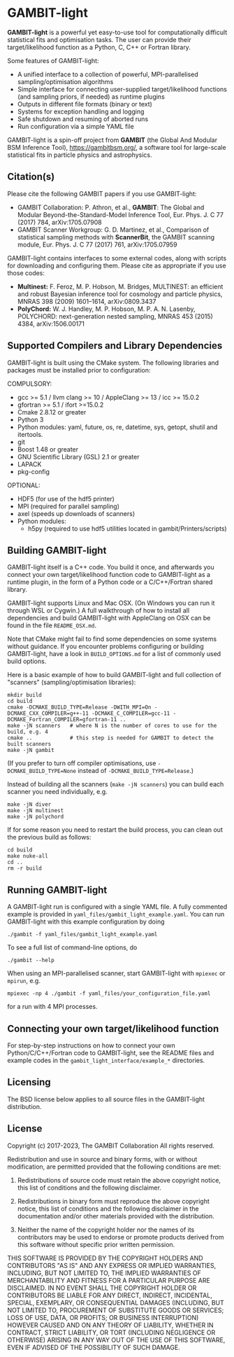 GAMBIT-light
============

**GAMBIT-light** is a powerful yet easy-to-use tool for computationally difficult statistical fits and optimisation tasks. The user can provide their target/likelihood function as a Python, C, C++ or Fortran library.

Some features of GAMBIT-light:

  - A unified interface to a collection of powerful, MPI-parallelised sampling/optimisation algorithms
  - Simple interface for connecting user-supplied target/likelihood functions (and sampling priors, if needed) as runtime plugins 
  - Outputs in different file formats (binary or text)
  - Systems for exception handling and logging
  - Safe shutdown and resuming of aborted runs
  - Run configuration via a simple YAML file

GAMBIT-light is a spin-off project from **GAMBIT** (the Global And Modular BSM Inference Tool), https://gambitbsm.org/, a software tool for large-scale statistical fits in particle physics and astrophysics.


Citation(s)
--

Please cite the following GAMBIT papers if you use GAMBIT-light:

 - GAMBIT Collaboration: P. Athron, et al., **GAMBIT**: The Global and Modular Beyond-the-Standard-Model Inference Tool, Eur. Phys. J. C 77 (2017) 784, arXiv:1705.07908
 - GAMBIT Scanner Workgroup: G. D. Martinez, et al., Comparison of statistical sampling methods with **ScannerBit**, the GAMBIT scanning module, Eur. Phys. J. C 77 (2017) 761, arXiv:1705.07959


GAMBIT-light contains interfaces to some external codes, along with scripts for downloading and configuring them. Please cite as appropriate if you use those codes:

 - **Multinest:** F. Feroz, M. P. Hobson, M. Bridges, MULTINEST: an efficient and robust Bayesian inference tool for cosmology and particle physics, MNRAS 398 (2009) 1601–1614, arXiv:0809.3437
 - **PolyChord:** W. J. Handley, M. P. Hobson, M. P. A. N. Lasenby, POLYCHORD: next-generation nested sampling, MNRAS 453 (2015) 4384, arXiv:1506.00171


Supported Compilers and Library Dependencies
--

GAMBIT-light is built using the CMake system. The following libraries and packages must be installed prior to configuration:

COMPULSORY:

 - gcc >= 5.1 / llvm clang >= 10 / AppleClang >= 13 / icc >= 15.0.2
 - gfortran >= 5.1 / ifort >=15.0.2
 - Cmake 2.8.12 or greater
 - Python 3
 - Python modules: yaml, future, os, re, datetime, sys, getopt, shutil and itertools.
 - git
 - Boost 1.48 or greater
 - GNU Scientific Library (GSL) 2.1 or greater
 - LAPACK
 - pkg-config

OPTIONAL:

 - HDF5 (for use of the hdf5 printer)
 - MPI (required for parallel sampling)
 - axel (speeds up downloads of scanners)
 - Python modules:
    - h5py (required to use hdf5 utilities located in gambit/Printers/scripts)


Building GAMBIT-light
--

GAMBIT-light itself is a C++ code. You build it once, and afterwards you connect your own target/likelihood function code to GAMBIT-light as a runtime plugin, in the form of a Python code or a C/C++/Fortran shared library. 

GAMBIT-light supports Linux and Mac OSX. (On Windows you can run it through WSL or Cygwin.) A full walkthrough of how to install all dependencies and build GAMBIT-light with AppleClang on OSX can be found in the file `README_OSX.md`.

Note that CMake might fail to find some dependencies on some systems without guidance. If you encounter problems configuring or building GAMBIT-light, have a look in `BUILD_OPTIONS.md` for a list of commonly used build options.

Here is a basic example of how to build GAMBIT-light and full collection of "scanners" (sampling/optimisation libraries):

```
mkdir build
cd build
cmake -DCMAKE_BUILD_TYPE=Release -DWITH_MPI=On -DCMAKE_CXX_COMPILER=g++-11 -DCMAKE_C_COMPILER=gcc-11 -DCMAKE_Fortran_COMPILER=gfortran-11 ..
make -jN scanners   # where N is the number of cores to use for the build, e.g. 4
cmake ..            # this step is needed for GAMBIT to detect the built scanners
make -jN gambit
```

(If you prefer to turn off compiler optimisations, use `-DCMAKE_BUILD_TYPE=None` instead of `-DCMAKE_BUILD_TYPE=Release`.)

Instead of building all the scanners (`make -jN scanners`) you can build each scanner you need individually, e.g.

```
make -jN diver
make -jN multinest
make -jN polychord
```

If for some reason you need to restart the build process, you can clean out the previous build as follows:

```
cd build
make nuke-all
cd ..
rm -r build
```


Running GAMBIT-light
--

A GAMBIT-light run is configured with a single YAML file. A fully commented example is provided in `yaml_files/gambit_light_example.yaml`. You can run GAMBIT-light with this example configuration by doing

```
./gambit -f yaml_files/gambit_light_example.yaml
```

To see a full list of command-line options, do 
```
./gambit --help
```

When using an MPI-parallelised scanner, start GAMBIT-light with `mpiexec` or `mpirun`, e.g.

```
mpiexec -np 4 ./gambit -f yaml_files/your_configuration_file.yaml
```

for a run with 4 MPI processes.



Connecting your own target/likelihood function
--

For step-by-step instructions on how to connect your own Python/C/C++/Fortran code to GAMBIT-light, see the README files and example codes in the 
`gambit_light_interface/example_*` directories.



Licensing
--

The BSD license below applies to all source files in the GAMBIT-light distribution.

License
--
Copyright (c) 2017-2023, The GAMBIT Collaboration
All rights reserved.

Redistribution and use in source and binary forms, with or without modification, are permitted provided that the following conditions are met:

1. Redistributions of source code must retain the above copyright notice, this list of conditions and the following disclaimer.

2. Redistributions in binary form must reproduce the above copyright notice, this list of conditions and the following disclaimer in the documentation and/or other materials provided with the distribution.

3. Neither the name of the copyright holder nor the names of its contributors may be used to endorse or promote products derived from this software without specific prior written permission.

THIS SOFTWARE IS PROVIDED BY THE COPYRIGHT HOLDERS AND CONTRIBUTORS "AS IS" AND ANY EXPRESS OR IMPLIED WARRANTIES, INCLUDING, BUT NOT LIMITED TO, THE IMPLIED WARRANTIES OF MERCHANTABILITY AND FITNESS FOR A PARTICULAR PURPOSE ARE DISCLAIMED. IN NO EVENT SHALL THE COPYRIGHT HOLDER OR CONTRIBUTORS BE LIABLE FOR ANY DIRECT, INDIRECT, INCIDENTAL, SPECIAL, EXEMPLARY, OR CONSEQUENTIAL DAMAGES (INCLUDING, BUT NOT LIMITED TO, PROCUREMENT OF SUBSTITUTE GOODS OR SERVICES; LOSS OF USE, DATA, OR PROFITS; OR BUSINESS INTERRUPTION) HOWEVER CAUSED AND ON ANY THEORY OF LIABILITY, WHETHER IN CONTRACT, STRICT LIABILITY, OR TORT (INCLUDING NEGLIGENCE OR OTHERWISE) ARISING IN ANY WAY OUT OF THE USE OF THIS SOFTWARE, EVEN IF ADVISED OF THE POSSIBILITY OF SUCH DAMAGE.
